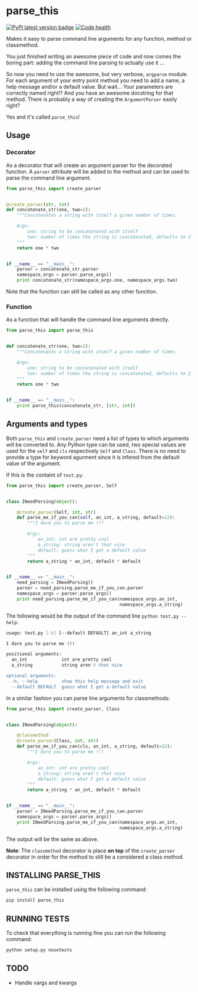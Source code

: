 parse_this
==========

[![PyPI latest version badge][pypi_version]][pypi_link] [![Code health][landscape]][landscape_link]

Makes it easy to parse command line arguments for any function, method or classmethod.

You just finished writing an awesome piece of code and now comes the boring part:
adding the command line parsing to actually use it ...

So now you need to use the awesome, but very verbose, `argparse` module.
For each argument of your entry point method you need to add a name, a help
message and/or a default value. But wait... Your parameters are correctly named
right!? And you have an awesome docstring for that method. There is probably a
way of creating the `ArgumentParser` easily right?

Yes and it's called `parse_this`!

Usage
-----

### Decorator
As a decorator that will create an argument parser for the decorated function.
A `parser` attribute will be added to the method and can be used to parse the
command line argument.

```python
from parse_this import create_parser


@create_parser(str, int)
def concatenate_str(one, two=2):
    """Concatenates a string with itself a given number of times.

    Args:
        one: string to be concatenated with itself
        two: number of times the string is concatenated, defaults to 2
    """
    return one * two


if __name__ == "__main__":
    parser = concatenate_str.parser
    namespace_args = parser.parse_args()
    print concatenate_str(namespace_args.one, namespace_args.two)
```

Note that the function can still be called as any other function.

### Function
As a function that will handle the command line arguments directly.

```python
from parse_this import parse_this


def concatenate_str(one, two=2):
    """Concatenates a string with itself a given number of times.

    Args:
        one: string to be concatenated with itself
        two: number of times the string is concatenated, defaults to 2
    """
    return one * two


if __name__ == "__main__":
    print parse_this(concatenate_str, [str, int])
```

Arguments and types
-------------------

Both `parse_this` and `create_parser` need a list of types to which
arguments will be converted to. Any Python type can be used, two
special values are used for the `self` and `cls` respectively `Self`
and `Class`. There is no need to provide a type for keyword agurment
since it is infered from the default value of the argument.

If this is the containt of `test.py`:
```python
from parse_this import create_parser, Self


class INeedParsing(object):

    @create_parser(Self, int, str)
    def parse_me_if_you_can(self, an_int, a_string, default=12):
        """I dare you to parse me !!!

        Args:
            an_int: int are pretty cool
            a_string: string aren't that nice
            default: guess what I got a default value
        """
        return a_string * an_int, default * default


if __name__ == "__main__":
    need_parsing = INeedParsing()
    parser = need_parsing.parse_me_if_you_can.parser
    namespace_args = parser.parse_args()
    print need_parsing.parse_me_if_you_can(namespace_args.an_int,
                                           namespace_args.a_string)
```

The following would be the output of the command line `python test.py --help`:

```bash
usage: test.py [-h] [--default DEFAULT] an_int a_string

I dare you to parse me !!!

positional arguments:
  an_int             int are pretty cool
  a_string           string aren't that nice

optional arguments:
  -h, --help         show this help message and exit
  --default DEFAULT  guess what I got a default value
```

In a similar fashion you can parse line arguments for classmethods:

```python
from parse_this import create_parser, Class


class INeedParsing(object):

    @classmethod
    @create_parser(Class, int, str)
    def parse_me_if_you_can(cls, an_int, a_string, default=12):
        """I dare you to parse me !!!

        Args:
            an_int: int are pretty cool
            a_string: string aren't that nice
            default: guess what I got a default value
        """
        return a_string * an_int, default * default


if __name__ == "__main__":
    parser = INeedParsing.parse_me_if_you_can.parser
    namespace_args = parser.parse_args()
    print INeedParsing.parse_me_if_you_can(namespace_args.an_int,
                                           namespace_args.a_string)
```
The output will be the same as above.

**Note**: The `classmethod` decorator is place **on top** of the `create_parser`
decorator in order for the method to still be a considered a class method.

INSTALLING PARSE_THIS
---------------------

`parse_this` can be installed using the following command:

```bash
pip install parse_this
```


RUNNING TESTS
-------------

To check that everything is running fine you can run the following command:

```bash
python setup.py nosetests
```

TODO
----
 * Handle vargs and kwargs


[pypi_link]: https://pypi.python.org/pypi/parse_this "parse_this on PyPI"
[pypi_version]: https://badge.fury.io/py/parse_this.svg "PyPI latest version"
[landscape_link]: https://landscape.io/github/bertrandvidal/parse_this/master "parse_this on Landscape"
[landscape]: https://landscape.io/github/bertrandvidal/parse_this/master/landscape.png "Code health"
